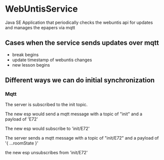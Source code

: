 # WebUntisService

Java SE Application that periodically checks the webuntis api for updates and manages the epapers via mqtt

## Cases when the service sends updates over mqtt

 * break begins
 * update timestamp of webuntis changes
 * new lesson begins
    
## Different ways we can do initial synchronization

### Mqtt

The server is subscribed to the init topic.

The new esp would send a mqtt message with a topic of "init" and a payload of 'E72'

The new esp would subscribe to 'init/E72'

The server sends a mqtt message with a topic of "init/E72" and a payload of '{ ...roomState }'

the new esp unsubscribes from 'init/E72'
